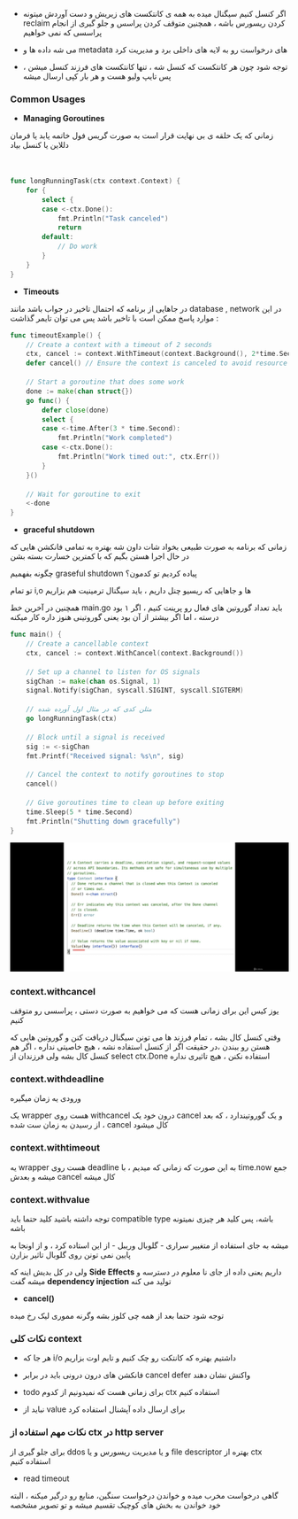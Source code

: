 

+ اگر کنسل کنیم سیگنال میده به همه ی کانتکست های زیریش و دست آوردش میتونه reclaim  کردن ریسورس باشه ، همچنین متوقف کردن پراسس و جلو گیری از انجام پراسسی که نمی خواهیم


+ می شه داده ها و metadata   های درخواست رو به لایه های داخلی برد و مدیریت کرد


+ توجه شود چون هر کانتکست که کنسل شه ، تنها کانتکست های فرزند کنسل میشن ، پس تایپ ولیو هست و هر بار کپی ارسال میشه


### Common Usages

+ **Managing Goroutines**


زمانی که یک حلقه ی بی نهایت قرار است به صورت گریس فول خاتمه یابد یا فرمان دللاین یا کنسل بیاد

```go


func longRunningTask(ctx context.Context) {
    for {
        select {
        case <-ctx.Done():
            fmt.Println("Task canceled")
            return
        default:
            // Do work
        }
    }
}

```
+ **Timeouts**

در جاهایی از برنامه که احتمال تاخیر در جواب باشد مانند database , network در این موارد پاسخ ممکن است با تاخیر باشد پس می توان تایمر گذاشت :

```go
func timeoutExample() {
    // Create a context with a timeout of 2 seconds
    ctx, cancel := context.WithTimeout(context.Background(), 2*time.Second)
    defer cancel() // Ensure the context is canceled to avoid resource leaks

    // Start a goroutine that does some work
    done := make(chan struct{})
    go func() {
        defer close(done)
        select {
        case <-time.After(3 * time.Second):
            fmt.Println("Work completed")
        case <-ctx.Done():
            fmt.Println("Work timed out:", ctx.Err())
        }
    }()

    // Wait for goroutine to exit
    <-done
}
```


+ **graceful shutdown**

زمانی که برنامه به صورت طبیعی بخواد شات داون شه بهتره به تمامی فانکشن هایی که در حال اجرا هستن بگیم که با کمترین خسارت بسته بشن


چگونه بفهمیم graseful shutdown پیاده کردیم تو کدمون؟

تو تمام i,o  ها و جاهایی که ریسیو چنل داریم ، باید سیگنال ترمینیت هم بزاریم

همچنین در آخرین خط main.go  باید تعداد گوروتین های فعال رو پرینت کنیم ، اگر ۱ بود درسته ، اما اگر بیشتر از آن بود یعنی گوروتینی هنوز داره کار میکنه




```go
func main() {
    // Create a cancellable context
    ctx, cancel := context.WithCancel(context.Background())

    // Set up a channel to listen for OS signals
    sigChan := make(chan os.Signal, 1)
    signal.Notify(sigChan, syscall.SIGINT, syscall.SIGTERM)

    // مثلن کدی که در مثال اول آورده شده
    go longRunningTask(ctx)

    // Block until a signal is received
    sig := <-sigChan
    fmt.Printf("Received signal: %s\n", sig)

    // Cancel the context to notify goroutines to stop
    cancel()

    // Give goroutines time to clean up before exiting
    time.Sleep(5 * time.Second)
    fmt.Println("Shutting down gracefully")
}
```


![alt text](images/iii6.png)

### context.withcancel

یوز کیس این برای زمانی هست که می خواهیم به صورت دستی ، پراسسی رو متوقف کنیم

وقتی کنسل کال بشه ، تمام فرزند ها می تونن سیگنال دریافت کنن و گوروتین هایی که هستن رو ببندن ،در حقیقت اگر از کنسل استفاده نشه ، هیچ خاصیتی نداره ، اگر هم کنسل کال بشه ولی فرزندان از select ctx.Done  استفاده نکنن ، هیچ تاثیری نداره

### context.withdeadline

ورودی یه زمان میگیره

یک wrapper  هست روی withcancel
درون خود یک cancel  و یک گوروتیندارد ،  که بعد از رسیدن به  زمان ست شده ،  cancel  کال میشود


### context.withtimeout

یه wrapper  هست روی deadline به این صورت که زمانی که میدیم ، با time.now  جمع میشه و بعدش cancel  کال میشه
 


### context.withvalue

توجه داشته باشید کلید حتما باید compatible type باشه، پس کلید هر چیزی نمیتونه باشه


   میشه به جای استفاده از متغییر سراری - گلوبال وریبل - از این استاده کرد ، و از اونجا به پایین نمی تونن روی گلوبال تاثیر بزارن


ولی در کل بدیش اینه که **Side Effects** داریم یعنی داده از جای نا معلوم در دسترسه و میشه گفت **dependency injection** تولید می کنه


+ **cancel()**

توجه شود حتما بعد از همه چی کلوز بشه وگرنه مموری لیک رخ میده


### نکات کلی context

+ هر جا که i/o  داشتیم بهتره که کانتکت رو چک کنیم و تایم اوت بزاریم

+ فانکشن های درون درونی باید در برابر cancel defer  واکنش نشان دهند

+ todo برای زمانی هست که نمیدونیم از کدوم ctx  استفاده کنیم

+ نباید از value برای ارسال داده آپشنال استفاده کرد

### نکات مهم استفاده از ctx  در http server

برای جلو گیری از ddos  و یا مدیریت ریسورس و یا file descriptor بهتره از ctx  استفاده کنیم


+ read timeout 



گاهی درخواست مخرب میده و خواندن درخواست سنگین، منابع رو درگیر میکنه ، البته خود خواندن به بخش های کوچیک تقسیم میشه و تو تصویر مشخصه



